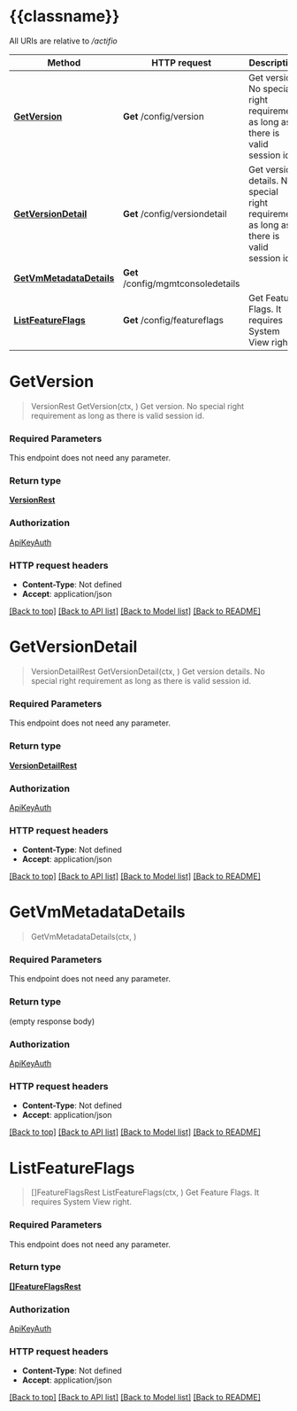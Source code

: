 # {{classname}}

All URIs are relative to */actifio*

Method | HTTP request | Description
------------- | ------------- | -------------
[**GetVersion**](ConfigurationApi.md#GetVersion) | **Get** /config/version | Get version. No special right requirement as long as there is valid session id.
[**GetVersionDetail**](ConfigurationApi.md#GetVersionDetail) | **Get** /config/versiondetail | Get version details. No special right requirement as long as there is valid session id.
[**GetVmMetadataDetails**](ConfigurationApi.md#GetVmMetadataDetails) | **Get** /config/mgmtconsoledetails | 
[**ListFeatureFlags**](ConfigurationApi.md#ListFeatureFlags) | **Get** /config/featureflags | Get Feature Flags. It requires System View right.

# **GetVersion**
> VersionRest GetVersion(ctx, )
Get version. No special right requirement as long as there is valid session id.

### Required Parameters
This endpoint does not need any parameter.

### Return type

[**VersionRest**](VersionRest.md)

### Authorization

[ApiKeyAuth](../README.md#ApiKeyAuth)

### HTTP request headers

 - **Content-Type**: Not defined
 - **Accept**: application/json

[[Back to top]](#) [[Back to API list]](../README.md#documentation-for-api-endpoints) [[Back to Model list]](../README.md#documentation-for-models) [[Back to README]](../README.md)

# **GetVersionDetail**
> VersionDetailRest GetVersionDetail(ctx, )
Get version details. No special right requirement as long as there is valid session id.

### Required Parameters
This endpoint does not need any parameter.

### Return type

[**VersionDetailRest**](VersionDetailRest.md)

### Authorization

[ApiKeyAuth](../README.md#ApiKeyAuth)

### HTTP request headers

 - **Content-Type**: Not defined
 - **Accept**: application/json

[[Back to top]](#) [[Back to API list]](../README.md#documentation-for-api-endpoints) [[Back to Model list]](../README.md#documentation-for-models) [[Back to README]](../README.md)

# **GetVmMetadataDetails**
> GetVmMetadataDetails(ctx, )


### Required Parameters
This endpoint does not need any parameter.

### Return type

 (empty response body)

### Authorization

[ApiKeyAuth](../README.md#ApiKeyAuth)

### HTTP request headers

 - **Content-Type**: Not defined
 - **Accept**: application/json

[[Back to top]](#) [[Back to API list]](../README.md#documentation-for-api-endpoints) [[Back to Model list]](../README.md#documentation-for-models) [[Back to README]](../README.md)

# **ListFeatureFlags**
> []FeatureFlagsRest ListFeatureFlags(ctx, )
Get Feature Flags. It requires System View right.

### Required Parameters
This endpoint does not need any parameter.

### Return type

[**[]FeatureFlagsRest**](array.md)

### Authorization

[ApiKeyAuth](../README.md#ApiKeyAuth)

### HTTP request headers

 - **Content-Type**: Not defined
 - **Accept**: application/json

[[Back to top]](#) [[Back to API list]](../README.md#documentation-for-api-endpoints) [[Back to Model list]](../README.md#documentation-for-models) [[Back to README]](../README.md)

